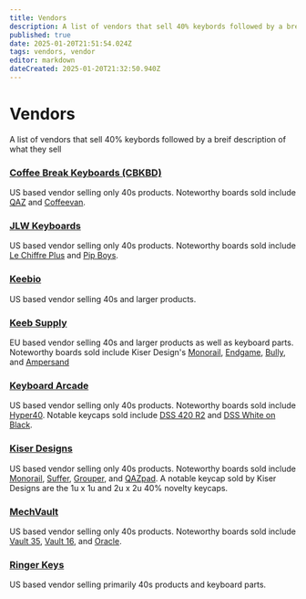 ```yaml
---
title: Vendors
description: A list of vendors that sell 40% keybords followed by a breif description of what they sell
published: true
date: 2025-01-20T21:51:54.024Z
tags: vendors, vendor
editor: markdown
dateCreated: 2025-01-20T21:32:50.940Z
---
```


# Vendors
A list of vendors that sell 40% keybords followed by a breif description of what they sell

### [Coffee Break Keyboards (CBKBD)](https://www.cbkbd.com)
US based vendor selling only 40s products. Noteworthy boards sold include [QAZ](/boards/qaz) and [Coffeevan](/boards/coffeevan).

### [JLW Keyboards](https://www.jlw-kb.com/)
US based vendor selling only 40s products. Noteworthy boards sold include [Le Chiffre Plus](/boards/le-chiffre-plus) and [Pip Boys](/boards/pip-boys).

### [Keebio](https://keeb.io/)
US based vendor selling 40s and larger products. 

### [Keeb Supply](https://keeb.supply/)
EU based vendor selling 40s and larger products as well as keyboard parts. Noteworthy boards sold include Kiser Design's [Monorail](/boards/monorail), [Endgame](/boards/endgame), [Bully](/boards/bully), and [Ampersand](/boards/ampersand)

### [Keyboard Arcade](https://keyboardarcade.xyz/)
US based vendor selling only 40s products. Noteworthy boards sold include [Hyper40](/boards/hyper40). Notable keycaps sold include [DSS 420 R2](/keysets/dss-420) and [DSS White on Black](/keysets/dss-white-on-black).

### [Kiser Designs](https://kiserdesigns.bigcartel.com/)
US based vendor selling only 40s products. Noteworthy boards sold include [Monorail](/boards/monorail), [Suffer](/boards/suffer), [Grouper](/boards/grouper), and [QAZpad](/boards/qazpad). A notable keycap sold by Kiser Designs are the 1u x 1u and 2u x 2u 40% novelty keycaps.

### [MechVault](https://mechvault.net/)
US based vendor selling only 40s products. Noteworthy boards sold include [Vault 35](/boards/vault-35), [Vault 16](/boards/vault-16), and [Oracle](/boards/oracle).

### [Ringer Keys](https://ringerkeys.com/)
US based vendor selling primarily 40s products and keyboard parts. 

